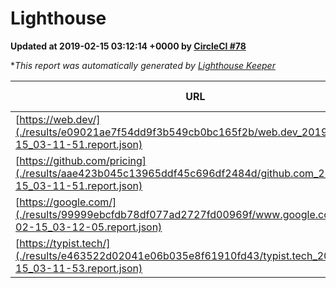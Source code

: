 
# Lighthouse

**Updated at 2019-02-15 03:12:14 +0000 by [CircleCI #78](https://circleci.com/gh/ItinerisLtd/lighthouse-keeper-example/78)**

**This report was automatically generated by [Lighthouse Keeper](https://github.com/itinerisltd/lighthouse-keeper)*

| URL | Performance | Accessibility | Best Practices | SEO | PWA | Updated At |
| --- | --- | --- | --- | --- | --- | --- |
| [https://web.dev/](./results/e09021ae7f54dd9f3b549cb0bc165f2b/web.dev_2019-02-15_03-11-51.report.json) | 0.91 | 0.93 | 0.93 | 0.91 | 1 | 2019-02-15T03:11:51.180Z |
| [https://github.com/pricing](./results/aae423b045c13965ddf45c696df2484d/github.com_2019-02-15_03-11-51.report.json) | 0.65 | 0.89 | 0.93 | 0.9 | 0.58 | 2019-02-15T03:11:51.670Z |
| [https://google.com/](./results/99999ebcfdb78df077ad2727fd00969f/www.google.com_2019-02-15_03-12-05.report.json) | 0.96 | 0.71 | 0.93 | 0.8 | 0.58 | 2019-02-15T03:12:05.603Z |
| [https://typist.tech/](./results/e463522d02041e06b035e8f61910fd43/typist.tech_2019-02-15_03-11-53.report.json) | 0.98 | 0.8 | 0.71 | 1 | 0.58 | 2019-02-15T03:11:53.389Z |
